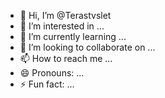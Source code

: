 - 👋 Hi, I’m @Terastvslet
- 👀 I’m interested in ...
- 🌱 I’m currently learning ...
- 💞️ I’m looking to collaborate on ...
- 📫 How to reach me ...
- 😄 Pronouns: ...
- ⚡ Fun fact: ...

<!---
Terastvslet/Terastvslet is a ✨ special ✨ repository because its `README.md` (this file) appears on your GitHub profile.
You can click the Preview link to take a look at your changes.
--->
